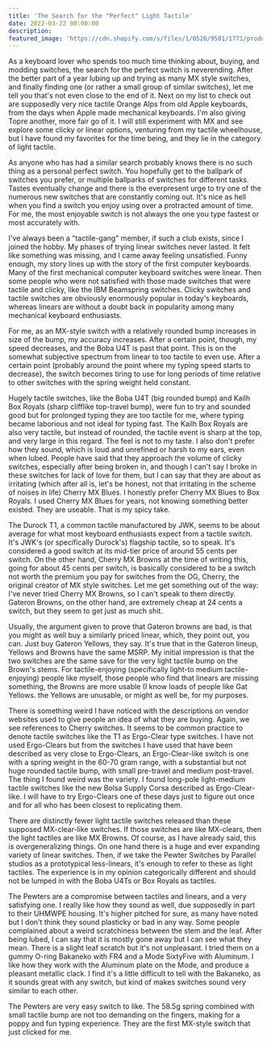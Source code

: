 ```yaml
---
title: 'The Search for the "Perfect" Light Tactile'
date: 2022-03-22 00:00:00
description: 
featured_image: 'https://cdn.shopify.com/s/files/1/0520/9581/1771/products/closeup2_a040077c-5bb3-4821-8da1-13bd0a4e14a7_540x.png?v=1611369993'
---
```


As a keyboard lover who spends too much time thinking about, buying, and modding switches, the search for the perfect switch is neverending. After the better part of a year lubing up and trying as many MX style switches, and finally finding one (or rather a small group of similar switches), let me tell you that's not even close to the end of it. Next on my list to check out are supposedly very nice tactile Orange Alps from old Apple keyboards, from the days when Apple made mechanical keyboards. I'm also giving Topre another, more fair go of it. I will still experiment with MX and see explore some clicky or linear options, venturing from my tactile wheelhouse, but I have found my favorites for the time being, and they lie in the category of light tactile.

As anyone who has had a similar search probably knows there is no such thing as a personal perfect switch. You hopefully get to the ballpark of switches you prefer, or multiple ballparks of switches for different tasks. Tastes eventually change and there is the everpresent urge to try one of the numerous new switches that are constantly coming out. It's nice as hell when you find a switch you enjoy using over a protracted amount of time. For me, the most enjoyable switch is not always the one you type fastest or most accurately with.

I've always been a "tactile-gang" member, if such a club exists, since I joined the hobby. My phases of trying linear switches never lasted. It felt like something was missing, and I came away feeling unsatisfied. Funny enough, my story lines up with the story of the first computer keyboards. Many of the first mechanical computer keyboard switches were linear. Then some people who were not satisfied with those made switches that were tactile and clicky, like the IBM Beamspring switches. Clicky switches and tactile switches are obviously enormously popular in today's keyboards, whereas linears are without a doubt back in popularity among many mechanical keyboard enthusiasts.

For me, as an MX-style switch with a relatively rounded bump increases in size of the bump, my accuracy increases. After a certain point, though, my speed decreases, and the Boba U4T is past that point. This is on the somewhat subjective spectrum from linear to too tactile to even use. After a certain point (probably around the point where my typing speed starts to decrease), the switch becomes tiring to use for long periods of time relative to other switches with the spring weight held constant.

Hugely tactile switches, like the Boba U4T (big rounded bump) and Kailh Box Royals (sharp clifflike top-travel bump), were fun to try and sounded good but for prolonged typing they are too tactile for me, where typing became laborious and not ideal for typing fast. The Kailh Box Royals are also very tactile, but instead of rounded, the tactile event is sharp at the top, and very large in this regard. The feel is not to my taste. I also don't prefer how they sound, which is loud and unrefined or harsh to my ears, even when lubed. People have said that they approach the volume of clicky switches, especially after being broken in, and though I can't say I broke in these switches for lack of love for them, but I can say that they are about as irritating (which after all is, let's be honest, not that irritating in the scheme of noises in life) Cherry MX Blues. I honestly prefer Cherry MX Blues to Box Royals. I used Cherry MX Blues for years, not knowing something better existed. They are useable. That is my spicy take. 

The Durock T1, a common tactile manufactured by JWK, seems to be about average for what most keyboard enthusiasts expect from a tactile switch. It's JWK's (or specifically Durock's) flagship tactile, so to speak. It's considered a good switch at its mid-tier price of around 55 cents per switch. On the other hand, Cherry MX Browns at the time of writing this, going for about 45 cents per switch, is basically considered to be a switch not worth the premium you pay for switches from the OG, Cherry, the original creator of MX style switches. Let me get something out of the way: I've never tried Cherry MX Browns, so I can't speak to them directly. Gateron Browns, on the other hand, are extremely cheap at 24 cents a switch, but they seem to get just as much shit. 

Usually, the argument given to prove that Gateron browns are bad, is that you might as well buy a similarly priced linear, which, they point out, you can. Just buy Gateron Yellows, they say. It's true that in the Gateron lineup, Yellows and Browns have the same MSRP. My initial impression is that the two switches are the same save for the very light tactile bump on the Brown's stems. For tactile-enjoying (specifically light-to medium tactile-enjoying) people like myself, those people who find that linears are missing something, the Browns are more usable (I know loads of people like Gat Yellows. the Yellows are unusable, or might as well be, for my purposes.


There is something weird I have noticed with the descriptions on vendor websites used to give people an idea of what they are buying. Again, we see references to Cherry switches. It seems to be common practice to denote tactile switches like the T1 as Ergo-Clear type switches. I have not used Ergo-Clears but from the switches I have used that have been described as very close to Ergo-Clears, an Ergo-Clear-like switch is one with a spring weight in the 60-70 gram range, with a substantial but not huge rounded tactile bump, with small pre-travel and medium post-travel. The thing I found weird was the variety. I found long-pole light-medium tactile switches like the new Bolsa Supply Corsa described as Ergo-Clear-like. I will have to try Ergo-Clears one of these days just to figure out once and for all who has been closest to replicating them. 

There are distinctly fewer light tactile switches released than these supposed MX-clear-like switches. If those switches are like MX-clears, then the light tactiles are like MX Browns. Of course, as I have already said, this is overgeneralizing things. On one hand there is a huge and ever expanding variety of linear switches. Then, if we take the Pewter Switches by Parallel studios as a prototypical less-linears, it's enough to refer to these as light tactiles. The experience is in my opinion categorically different and should not be lumped in with the Boba U4Ts or Box Royals as tactiles. 

The Pewters are a compromise between tactiles and linears, and a very satisfying one. I really like how they sound as well, due supposedly in part to their UHMWPE housing. It's higher pitched for sure, as many have noted but I don't think they sound plasticky or bad in any way. Some people complained about a weird scratchiness between the stem and the leaf. After being lubed, I can say that it is mostly gone away but I can see what they mean. There is a slight leaf scratch but it's not unpleasant. I tried them on a gummy O-ring Bakaneko with FR4 and a Mode SixtyFive with Aluminum. I like how they work with the Aluminum plate on the Mode, and produce a pleasant metallic clack. I find it's a little difficult to tell with the Bakaneko, as it sounds great with any switch, but kind of makes switches sound very similar to each other. 

The Pewters are very easy switch to like. The 58.5g spring combined with small tactile bump are not too demanding on the fingers, making for a poppy and fun typing experience. They are the first MX-style switch that just clicked for me.


